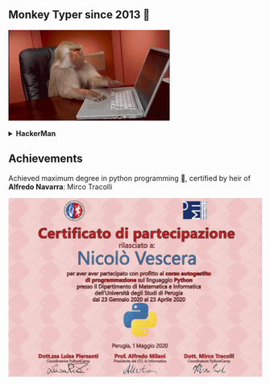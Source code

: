 

## Monkey Typer since 2013 :gorilla:

![Monkey Typer](./imgs/monkey.gif) 

<details>
  <summary><b>HackerMan</b></summary>
  <img src="./imgs/hackerman.gif"/>
</details>

## Achievements

Achieved maximum degree in python programming :snake:, certified by heir of **Alfredo Navarra**: Mirco Tracolli

![certificacato](./imgs/python_Nicolo%20Vescera.png)
